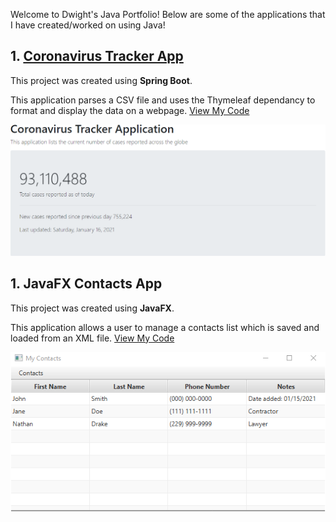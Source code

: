 Welcome to Dwight's Java Portfolio! Below are some of the applications that I have created/worked on using Java!

## 1. [Coronavirus Tracker App](https://covid-19-springboot-tracker.herokuapp.com/)

This project was created using **Spring Boot**. 

This application parses a CSV file and uses the Thymeleaf dependancy to format and display the data on a webpage. [View My Code](https://github.com/dmcleish91/covid-19-tracker)

![Screenshot](smallwebsnip.png)

## 1. JavaFX Contacts App

This project was created using **JavaFX**. 

This application allows a user to manage a contacts list which is saved and loaded from an XML file. [View My Code](https://github.com/dmcleish91/JavaFX-Contacts-Application)

![Screenshot](smallsnip.png)
